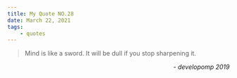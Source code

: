 ```yaml
---
title: My Quote NO.28
date: March 22, 2021
tags:
	- quotes
---
```


> Mind is like a sword. It will be dull if you stop sharpening it.

<div style="text-align: right"> <i>- developomp 2019</i> </div>

